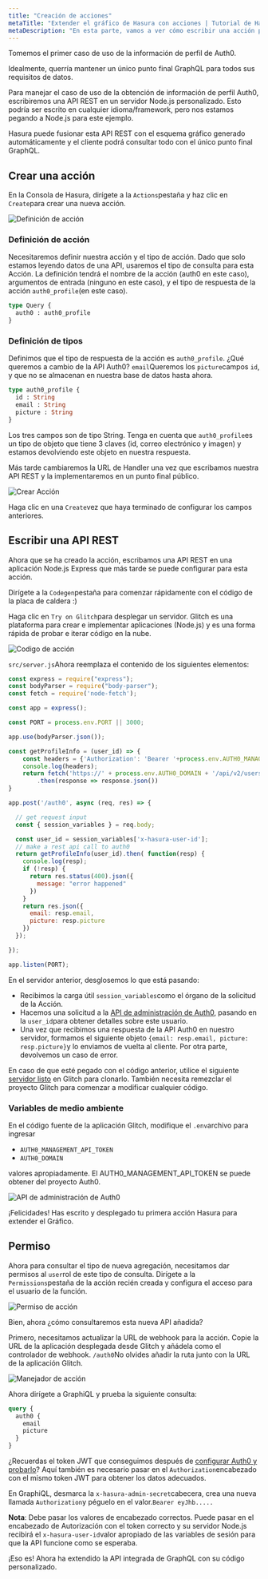 ```yaml
---
title: "Creación de acciones"
metaTitle: "Extender el gráfico de Hasura con acciones | Tutorial de Hasura"
metaDescription: "En esta parte, vamos a ver cómo escribir una acción para extender el gráfico y hacer la lógica de negocio personalizada"
---
```


Tomemos el primer caso de uso de la información de perfil de Auth0.

Idealmente, querría mantener un único punto final GraphQL para todos sus requisitos de datos.

Para manejar el caso de uso de la obtención de información de perfil Auth0, escribiremos una API REST en un servidor Node.js personalizado. Esto podría ser escrito en cualquier idioma/framework, pero nos estamos pegando a Node.js para este ejemplo.

Hasura puede fusionar esta API REST con el esquema gráfico generado automáticamente y el cliente podrá consultar todo con el único punto final GraphQL.

## Crear una acción

En la Consola de Hasura, dirígete a la `Actions`pestaña y haz clic en `Create`para crear una nueva acción.

![Definición de acción](https://graphql-engine-cdn.hasura.io/learn-hasura/assets/graphql-hasura/action-definition.png)

### Definición de acción

Necesitaremos definir nuestra acción y el tipo de acción. Dado que solo estamos leyendo datos de una API, usaremos el tipo de consulta para esta Acción. La definición tendrá el nombre de la acción (auth0 en este caso), argumentos de entrada (ninguno en este caso), y el tipo de respuesta de la acción `auth0_profile`(en este caso).

```graphql
type Query {
  auth0 : auth0_profile
}
```

### Definición de tipos

Definimos que el tipo de respuesta de la acción es `auth0_profile`. ¿Qué queremos a cambio de la API Auth0? `email`Queremos los `picture`campos `id`, y que no se almacenan en nuestra base de datos hasta ahora.

```graphql
type auth0_profile {
  id : String
  email : String
  picture : String
}
```

Los tres campos son de tipo String. Tenga en cuenta que `auth0_profile`es un tipo de objeto que tiene 3 claves (id, correo electrónico y imagen) y estamos devolviendo este objeto en nuestra respuesta.

Más tarde cambiaremos la URL de Handler una vez que escribamos nuestra API REST y la implementaremos en un punto final público.

![Crear Acción](https://graphql-engine-cdn.hasura.io/learn-hasura/assets/graphql-hasura/create-action.png)

Haga clic en una `Create`vez que haya terminado de configurar los campos anteriores.

## Escribir una API REST

Ahora que se ha creado la acción, escribamos una API REST en una aplicación Node.js Express que más tarde se puede configurar para esta acción.

Dirígete a la `Codegen`pestaña para comenzar rápidamente con el código de la placa de caldera :)

Haga clic en `Try on Glitch`para desplegar un servidor. Glitch es una plataforma para crear e implementar aplicaciones (Node.js) y es una forma rápida de probar e iterar código en la nube.

![Codigo de acción](https://graphql-engine-cdn.hasura.io/learn-hasura/assets/graphql-hasura/action-codegen-tab.png)

`src/server.js`Ahora reemplaza el contenido de los siguientes elementos:

```javascript
const express = require("express");
const bodyParser = require("body-parser");
const fetch = require('node-fetch');

const app = express();

const PORT = process.env.PORT || 3000;

app.use(bodyParser.json());

const getProfileInfo = (user_id) => {
    const headers = {'Authorization': 'Bearer '+process.env.AUTH0_MANAGEMENT_API_TOKEN};
    console.log(headers);
    return fetch('https://' + process.env.AUTH0_DOMAIN + '/api/v2/users/'+user_id,{ headers: headers})
        .then(response => response.json())
}

app.post('/auth0', async (req, res) => {

  // get request input
  const { session_variables } = req.body;

  const user_id = session_variables['x-hasura-user-id'];
  // make a rest api call to auth0
  return getProfileInfo(user_id).then( function(resp) {
    console.log(resp);
    if (!resp) {
      return res.status(400).json({
        message: "error happened"
      })
    }
    return res.json({
      email: resp.email,
      picture: resp.picture
    })
  });

});

app.listen(PORT);
```

En el servidor anterior, desglosemos lo que está pasando:

- Recibimos la carga útil `session_variables`como el órgano de la solicitud de la Acción.
- Hacemos una solicitud a la [API de administración de Auth0](https://auth0.com/docs/api/management/v2/create-m2m-app), pasando en la `user_id`para obtener detalles sobre este usuario.
- Una vez que recibimos una respuesta de la API Auth0 en nuestro servidor, formamos el siguiente objeto `{email: resp.email, picture: resp.picture}`y lo enviamos de vuelta al cliente. Por otra parte, devolvemos un caso de error.

En caso de que esté pegado con el código anterior, utilice el siguiente [servidor listo](https://glitch.com/~auth0-hasura-action) en Glitch para clonarlo. También necesita remezclar el proyecto Glitch para comenzar a modificar cualquier código.

### Variables de medio ambiente

En el código fuente de la aplicación Glitch, modifique el `.env`archivo para ingresar

- `AUTH0_MANAGEMENT_API_TOKEN`
- `AUTH0_DOMAIN`

valores apropiadamente. El AUTH0_MANAGEMENT_API_TOKEN se puede obtener del proyecto Auth0.

![API de administración de Auth0](https://graphql-engine-cdn.hasura.io/learn-hasura/assets/graphql-hasura/auth0-management-api.png)

¡Felicidades! Has escrito y desplegado tu primera acción Hasura para extender el Gráfico.

## Permiso

Ahora para consultar el tipo de nueva agregación, necesitamos dar permisos al `user`rol de este tipo de consulta. Dirígete a la `Permissions`pestaña de la acción recién creada y configura el acceso para el usuario de la función.

![Permiso de acción](https://graphql-engine-cdn.hasura.io/learn-hasura/assets/graphql-hasura/action-permission.png)

Bien, ahora ¿cómo consultaremos esta nueva API añadida?

Primero, necesitamos actualizar la URL de webhook para la acción. Copie la URL de la aplicación desplegada desde Glitch y añádela como el controlador de webhook. `/auth0`No olvides añadir la ruta junto con la URL de la aplicación Glitch.

![Manejador de acción](https://graphql-engine-cdn.hasura.io/learn-hasura/assets/graphql-hasura/action-handler-update.png)

Ahora dirígete a GraphiQL y prueba la siguiente consulta:

```graphql
query {
  auth0 {
    email
    picture
  }
}
```

¿Recuerdas el token JWT que conseguimos después de [configurar Auth0 y probarlo](https://hasura.io/learn/graphql/hasura/authentication/5-test-with-headers/)? Aquí también es necesario pasar en el `Authorization`encabezado con el mismo token JWT para obtener los datos adecuados.

En GraphiQL, desmarca la `x-hasura-admin-secret`cabecera, crea una nueva llamada `Authorization`y péguelo en el valor.`Bearer eyJhb.....`

**Nota**: Debe pasar los valores de encabezado correctos. Puede pasar en el encabezado de Autorización con el token correcto y su servidor Node.js recibirá el `x-hasura-user-id`valor apropiado de las variables de sesión para que la API funcione como se esperaba.

¡Eso es! Ahora ha extendido la API integrada de GraphQL con su código personalizado.
